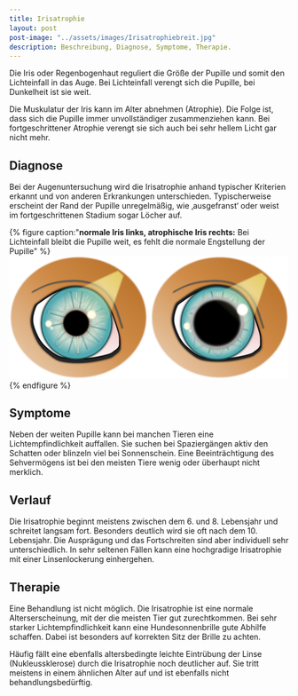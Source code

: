 ```yaml
---
title: Irisatrophie
layout: post
post-image: "../assets/images/Irisatrophiebreit.jpg"
description: Beschreibung, Diagnose, Symptome, Therapie.
---
```


Die Iris oder Regenbogenhaut reguliert die Größe der Pupille und somit den Lichteinfall in das Auge. Bei Lichteinfall verengt sich die Pupille, bei Dunkelheit ist sie weit.

Die Muskulatur der Iris kann im Alter abnehmen (Atrophie). Die Folge ist, dass sich die Pupille immer unvollständiger zusammenziehen kann. Bei fortgeschrittener Atrophie verengt sie sich auch bei sehr hellem Licht gar  nicht mehr.

<!--excerpt-->

## Diagnose

Bei der Augenuntersuchung wird die Irisatrophie anhand typischer Kriterien erkannt und von anderen Erkrankungen unterschieden. Typischerweise erscheint der Rand der Pupille unregelmäßig, wie ‚ausgefranst‘ oder weist im fortgeschrittenen Stadium sogar Löcher auf. 

{% figure caption:"**normale Iris links, atrophische Iris rechts:** Bei Lichteinfall bleibt die Pupille weit, es fehlt die normale Engstellung der Pupille" %}
![Lidrandtumor-OP](../assets/images/Irisatrophie.png)
{% endfigure %}

## Symptome

Neben der weiten Pupille kann bei manchen Tieren eine Lichtempfindlichkeit auffallen. Sie suchen bei Spaziergängen aktiv den Schatten oder blinzeln viel bei Sonnenschein. Eine Beeinträchtigung des Sehvermögens ist bei den meisten Tiere wenig oder überhaupt nicht merklich. 

## Verlauf

Die Irisatrophie beginnt meistens zwischen dem 6. und 8. Lebensjahr und schreitet langsam fort. Besonders deutlich wird sie oft nach dem 10. Lebensjahr. Die Ausprägung und das Fortschreiten sind aber individuell sehr unterschiedlich. In sehr seltenen Fällen kann eine hochgradige Irisatrophie mit einer Linsenlockerung einhergehen. 

## Therapie

Eine Behandlung ist nicht möglich. Die Irisatrophie ist eine normale Alterserscheinung, mit der die meisten Tier gut zurechtkommen. Bei sehr starker Lichtempfindlichkeit kann eine Hundesonnenbrille gute Abhilfe schaffen. Dabei ist besonders auf korrekten Sitz der Brille zu achten.

Häufig fällt eine ebenfalls altersbedingte leichte Eintrübung der Linse (Nukleussklerose) durch die Irisatrophie noch deutlicher auf. Sie tritt meistens in einem ähnlichen Alter auf und ist ebenfalls nicht behandlungsbedürftig.
